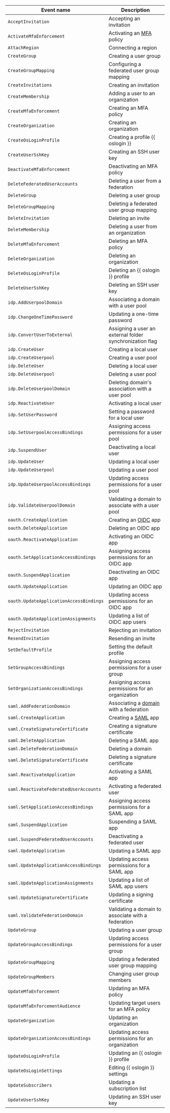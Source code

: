 Event name | Description
--- | ---
`AcceptInvitation` | Accepting an invitation
`ActivateMfaEnforcement` | Activating an [MFA](../../../organization/concepts/mfa.md) policy
`AttachRegion` | Connecting a region
`CreateGroup` | Creating a user group
`CreateGroupMapping` | Configuring a federated user group mapping
`CreateInvitations` | Creating an invitation
`CreateMembership` | Adding a user to an organization
`CreateMfaEnforcement` | Creating an MFA policy
`CreateOrganization` | Creating an organization
`CreateOsLoginProfile` | Creating a profile {{ oslogin }}
`CreateUserSshKey` | Creating an SSH user key
`DeactivateMfaEnforcement` | Deactivating an MFA policy
`DeleteFederatedUserAccounts` | Deleting a user from a federation
`DeleteGroup` | Deleting a user group
`DeleteGroupMapping` | Deleting a federated user group mapping
`DeleteInvitation` | Deleting an invite
`DeleteMembership` | Deleting a user from an organization
`DeleteMfaEnforcement` | Deleting an MFA policy
`DeleteOrganization` | Deleting an organization
`DeleteOsLoginProfile` | Deleting an {{ oslogin }} profile
`DeleteUserSshKey` | Deleting an SSH user key
`idp.AddUserpoolDomain` | Associating a domain with a user pool
`idp.ChangeOneTimePassword` | Updating a one-time password
`idp.ConvertUserToExternal` | Assigning a user an external folder synchronization flag
`idp.CreateUser` | Creating a local user
`idp.CreateUserpool` | Creating a user pool
`idp.DeleteUser` | Deleting a local user
`idp.DeleteUserpool` | Deleting a user pool
`idp.DeleteUserpoolDomain` | Deleting domain's association with a user pool
`idp.ReactivateUser` | Activating a local user
`idp.SetUserPassword` | Setting a password for a local user
`idp.SetUserpoolAccessBindings` | Assigning access permissions for a user pool
`idp.SuspendUser` | Deactivating a local user
`idp.UpdateUser` | Updating a local user
`idp.UpdateUserpool` | Updating a user pool
`idp.UpdateUserpoolAccessBindings` | Updating access permissions for a user pool
`idp.ValidateUserpoolDomain` | Validating a domain to associate with a user pool
`oauth.CreateApplication` | Creating an [OIDC](https://openid.net/developers/how-connect-works/) app
`oauth.DeleteApplication` | Deleting an OIDC app
`oauth.ReactivateApplication` | Activating an OIDC app
`oauth.SetApplicationAccessBindings` | Assigning access permissions for an OIDC app
`oauth.SuspendApplication` | Deactivating an OIDC app
`oauth.UpdateApplication` | Updating an OIDC app
`oauth.UpdateApplicationAccessBindings` | Updating access permissions for an OIDC app
`oauth.UpdateApplicationAssignments` | Updating a list of OIDC app users
`RejectInvitation` | Rejecting an invitation
`ResendInvitation` | Resending an invite
`SetDefaultProfile` | Setting the default profile
`SetGroupAccessBindings` | Assigning access permissions for a user group
`SetOrganizationAccessBindings` | Assigning access permissions for an organization
`saml.AddFederationDomain` | Associating a [domain](../../../organization/concepts/domains.md) with a federation
`saml.CreateApplication` | Creating a [SAML](../../../organization/concepts/add-federation.md) app
`saml.CreateSignatureCertificate` | Creating a signature certificate
`saml.DeleteApplication` | Deleting a SAML app
`saml.DeleteFederationDomain` | Deleting a domain
`saml.DeleteSignatureCertificate` | Deleting a signature certificate
`saml.ReactivateApplication` | Activating a SAML app
`saml.ReactivateFederatedUserAccounts` | Activating a federated user
`saml.SetApplicationAccessBindings` | Assigning access permissions for a SAML app
`saml.SuspendApplication` | Suspending a SAML app
`saml.SuspendFederatedUserAccounts` | Deactivating a federated user
`saml.UpdateApplication` | Updating a SAML app
`saml.UpdateApplicationAccessBindings` | Updating access permissions for a SAML app
`saml.UpdateApplicationAssignments` | Updating a list of SAML app users
`saml.UpdateSignatureCertificate` | Updating a signing certificate
`saml.ValidateFederationDomain` | Validating a domain to associate with a federation 
`UpdateGroup` | Updating a user group
`UpdateGroupAccessBindings` | Updating access permissions for a user group
`UpdateGroupMapping` | Updating a federated user group mapping
`UpdateGroupMembers` | Changing user group members
`UpdateMfaEnforcement` | Updating an MFA policy
`UpdateMfaEnforcementAudience` | Updating target users for an MFA policy
`UpdateOrganization` | Updating an organization
`UpdateOrganizationAccessBindings` | Updating access permissions for an organization
`UpdateOsLoginProfile` | Updating an {{ oslogin }} profile
`UpdateOsLoginSettings` | Editing {{ oslogin }} settings
`UpdateSubscribers` | Updating a subscription list
`UpdateUserSshKey` | Updating an SSH user key

